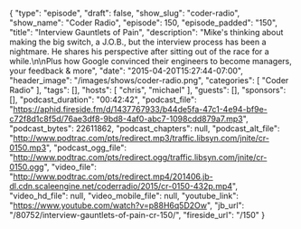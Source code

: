 {
  "type": "episode",
  "draft": false,
  "show_slug": "coder-radio",
  "show_name": "Coder Radio",
  "episode": 150,
  "episode_padded": "150",
  "title": "Interview Gauntlets of Pain",
  "description": "Mike's thinking about making the big switch, a J.O.B., but the interview process has been a nightmare. He shares his perspective after sitting out of the race for a while.\n\nPlus how Google convinced their engineers to become managers, your feedback & more",
  "date": "2015-04-20T15:27:44-07:00",
  "header_image": "/images/shows/coder-radio.png",
  "categories": [
    "Coder Radio"
  ],
  "tags": [],
  "hosts": [
    "chris",
    "michael"
  ],
  "guests": [],
  "sponsors": [],
  "podcast_duration": "00:42:42",
  "podcast_file": "https://aphid.fireside.fm/d/1437767933/b44de5fa-47c1-4e94-bf9e-c72f8d1c8f5d/76ae3df8-9bd8-4af0-abc7-1098cdd879a7.mp3",
  "podcast_bytes": 22611862,
  "podcast_chapters": null,
  "podcast_alt_file": "http://www.podtrac.com/pts/redirect.mp3/traffic.libsyn.com/jnite/cr-0150.mp3",
  "podcast_ogg_file": "http://www.podtrac.com/pts/redirect.ogg/traffic.libsyn.com/jnite/cr-0150.ogg",
  "video_file": "http://www.podtrac.com/pts/redirect.mp4/201406.jb-dl.cdn.scaleengine.net/coderradio/2015/cr-0150-432p.mp4",
  "video_hd_file": null,
  "video_mobile_file": null,
  "youtube_link": "https://www.youtube.com/watch?v=p88H6q5D2Ow",
  "jb_url": "/80752/interview-gauntlets-of-pain-cr-150/",
  "fireside_url": "/150"
}

